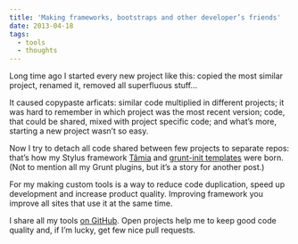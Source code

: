 ```yaml
---
title: 'Making frameworks, bootstraps and other developer’s friends'
date: 2013-04-18
tags:
  - tools
  - thoughts
---
```


Long time ago I started every new project like this: copied the most similar project, renamed it, removed all superfluous stuff…

It caused copypaste arficats: similar code multiplied in different projects; it was hard to remember in which project was the most recent version; code, that could be shared, mixed with project specific code; and what’s more, starting a new project wasn’t so easy.

Now I try to detach all code shared between few projects to separate repos: that’s how my Stylus framework [Tâmia](https://github.com/tamiadev/tamia) and [grunt-init templates](https://github.com/sapegin/squirrelstrap) were born. (Not to mention all my Grunt plugins, but it’s a story for another post.)

For my making custom tools is a way to reduce code duplication, speed up development and increase product quality. Improving framework you improve all sites that use it at the same time.

I share all my tools [on GitHub](https://github.com/sapegin). Open projects help me to keep good code quality and, if I’m lucky, get few nice pull requests.
